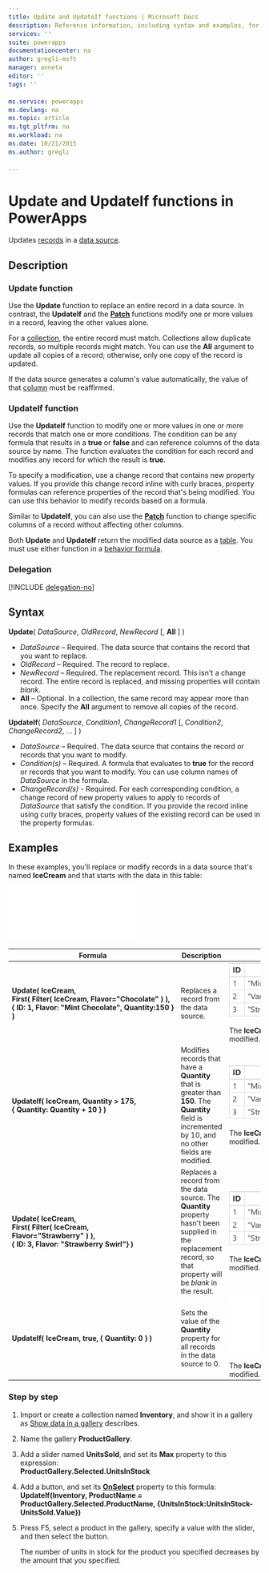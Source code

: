 ```yaml
---
title: Update and UpdateIf functions | Microsoft Docs
description: Reference information, including syntax and examples, for the Update and UpdateIf functions in PowerApps
services: ''
suite: powerapps
documentationcenter: na
author: gregli-msft
manager: anneta
editor: ''
tags: ''

ms.service: powerapps
ms.devlang: na
ms.topic: article
ms.tgt_pltfrm: na
ms.workload: na
ms.date: 10/21/2015
ms.author: gregli

---
```

# Update and UpdateIf functions in PowerApps
Updates [records](../maker/working-with-tables.md#records) in a [data source](../maker/working-with-data-sources.md).

## Description
### Update function
Use the **Update** function to replace an entire record in a data source. In contrast, the **UpdateIf** and the **[Patch](function-patch.md)** functions modify one or more values in a record, leaving the other values alone.

For a [collection](../maker/working-with-data-sources.md#collections), the entire record must match. Collections allow duplicate records, so multiple records might match. You can use the **All** argument to update all copies of a record; otherwise, only one copy of the record is updated.

If the data source generates a column's value automatically, the value of that [column](../maker/working-with-tables.md#columns) must be reaffirmed.

### UpdateIf function
Use the **UpdateIf** function to modify one or more values in one or more records that match one or more conditions. The condition can be any formula that results in a **true** or **false** and can reference columns of the data source by name. The function evaluates the condition for each record and modifies any record for which the result is **true**.  

To specify a modification, use a change record that contains new property values. If you provide this change record inline with curly braces, property formulas can reference properties of the record that's being modified. You can use this behavior to modify records based on a formula.

Similar to **UpdateIf**, you can also use the **[Patch](function-patch.md)** function to change specific columns of a record without affecting other columns.

Both **Update** and **UpdateIf** return the modified data source as a [table](../maker/working-with-tables.md). You must use either function in a [behavior formula](../maker/working-with-formulas-in-depth.md).

### Delegation
[!INCLUDE [delegation-no](../includes/delegation-no.md)]

## Syntax
**Update**( *DataSource*, *OldRecord*, *NewRecord* [, **All** ] )

* *DataSource* – Required. The data source that contains the record that you want to replace.
* *OldRecord* – Required. The record to replace.
* *NewRecord* – Required. The replacement record. This isn't a change record. The entire record is replaced, and missing properties will contain *blank*.
* **All** – Optional. In a collection, the same record may appear more than once. Specify the **All** argument to remove all copies of the record.

**UpdateIf**( *DataSource*, *Condition1*, *ChangeRecord1* [, *Condition2*, *ChangeRecord2*, ... ] )

* *DataSource* – Required. The data source that contains the record or records that you want to modify.
* *Condition(s)* – Required. A formula that evaluates to **true** for the record or records that you want to modify.  You can use column names of *DataSource* in the formula.  
* *ChangeRecord(s)* - Required.  For each corresponding condition, a change record of new property values to apply to records of *DataSource* that satisfy the condition. If you provide the record inline using curly braces, property values of the existing record can be used in the property formulas.

## Examples
In these examples, you'll replace or modify records in a data source that's named **IceCream** and that starts with the data in this table:

![](media/function-update-updateif/icecream.png)

| Formula | Description | Result |
| --- | --- | --- |
| **Update(&nbsp;IceCream,<br>First(&nbsp;Filter(&nbsp;IceCream,&nbsp;Flavor="Chocolate"&nbsp;)&nbsp;), {&nbsp;ID:&nbsp;1,&nbsp;Flavor:&nbsp;"Mint&nbsp;Chocolate",&nbsp;Quantity:150&nbsp;} )** |Replaces a record from the data source. |<style> img { max-width: none } </style> ![](media/function-update-updateif/icecream-mint.png)<br><br>The **IceCream** data source has been modified. |
| **UpdateIf(&nbsp;IceCream, Quantity > 175, {&nbsp;Quantity:&nbsp;Quantity&nbsp;+&nbsp;10&nbsp;} )** |Modifies records that have a **Quantity** that is greater than **150**.  The **Quantity** field is incremented by 10, and no other fields are modified. |![](media/function-update-updateif/icecream-mint-plus10.png)<br><br>The **IceCream** data source has been modified. |
| **Update(&nbsp;IceCream,<br>First(&nbsp;Filter(&nbsp;IceCream, Flavor="Strawberry"&nbsp;)&nbsp;),<br>{&nbsp;ID:&nbsp;3, Flavor:&nbsp;"Strawberry Swirl"} )** |Replaces a record from the data source. The **Quantity** property hasn't been supplied in the replacement record, so that property will be *blank* in the result. |![](media/function-update-updateif/icecream-mint-swirl.png)<br><br>The **IceCream** data source has been modified. |
| **UpdateIf(&nbsp;IceCream, true, {&nbsp;Quantity:&nbsp;0&nbsp;} )** |Sets the value of the **Quantity** property for all records in the data source to 0. |![ ](media/function-update-updateif/icecream-mint-zero.png)<br> <br>The **IceCream** data source has been modified. |

### Step by step
1. Import or create a collection named **Inventory**, and show it in a gallery as [Show data in a gallery](../maker/show-images-text-gallery-sort-filter.md) describes.
2. Name the gallery **ProductGallery**.
3. Add a slider named **UnitsSold**, and set its **Max** property to this expression:<br>**ProductGallery.Selected.UnitsInStock**
4. Add a button, and set its **[OnSelect](../maker/controls/properties-core.md)** property to this formula:<br>**UpdateIf(Inventory, ProductName = ProductGallery.Selected.ProductName, {UnitsInStock:UnitsInStock-UnitsSold.Value})**
5. Press F5, select a product in the gallery, specify a value with the slider, and then select the button.
   
    The number of units in stock for the product you specified decreases by the amount that you specified.

